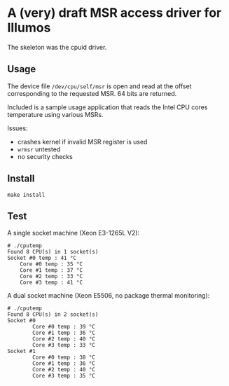 A (very) draft MSR access driver for Illumos
============================================

The skeleton was the cpuid driver.

Usage
-----

The device file ```/dev/cpu/self/msr``` is open and read at the offset corresponding to the requested MSR. 64 bits are returned.

Included is a sample usage application that reads the Intel CPU cores temperature using various MSRs.

Issues:
- crashes kernel if invalid MSR register is used 
- ```wrmsr``` untested
- no security checks



Install
-------

```make install```

Test
----

A single socket machine (Xeon E3-1265L V2):

```console
# ./cputemp
Found 8 CPU(s) in 1 socket(s)
Socket #0 temp : 41 °C
	Core #0 temp : 35 °C
	Core #1 temp : 37 °C
	Core #2 temp : 33 °C
	Core #3 temp : 41 °C
```

A dual socket machine (Xeon E5506, no package thermal monitoring):

```console
# ./cputemp
Found 8 CPU(s) in 2 socket(s)
Socket #0
        Core #0 temp : 39 °C
        Core #1 temp : 36 °C
        Core #2 temp : 40 °C
        Core #3 temp : 33 °C
Socket #1
        Core #0 temp : 38 °C
        Core #1 temp : 36 °C
        Core #2 temp : 40 °C
        Core #3 temp : 35 °C
```